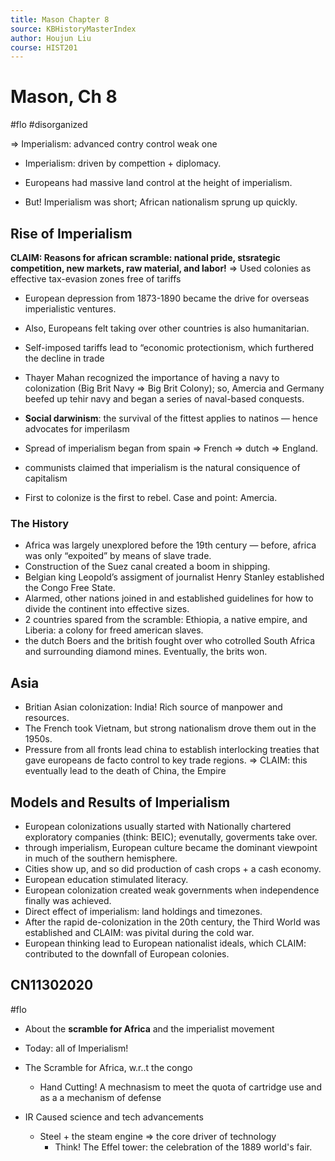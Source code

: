 ```yaml
---
title: Mason Chapter 8
source: KBHistoryMasterIndex
author: Houjun Liu
course: HIST201
---
```


# Mason, Ch 8
#flo #disorganized 

=> Imperialism: advanced contry control weak one

* Imperialism: driven by compettion + diplomacy.

* Europeans had massive land control at the height of imperialism.
* But! Imperialism was short; African nationalism sprung up quickly.

## Rise of Imperialism

**CLAIM: Reasons for african scramble: national pride, stsrategic competition, new markets, raw material, and labor!** => Used colonies as effective tax-evasion zones free of tariffs

* European depression from 1873-1890 became the drive for overseas imperialistic ventures.
* Also, Europeans felt taking over other countries is also humanitarian.
* Self-imposed tariffs lead to “economic protectionism, which furthered the decline in trade
* Thayer Mahan recognized the importance of having a navy to colonization (Big Brit Navy => Big Brit Colony); so, Amercia and Germany beefed up tehir navy and began a series of naval-based conquests.

* **Social darwinism**: the survival of the fittest applies to natinos — hence advocates for imperilasm

* Spread of imperialism began from spain => French => dutch => England.
* communists claimed that imperialism is the natural consiquence of capitalism
* First to colonize is the first to rebel. Case and point: Amercia.

### The History
* Africa was largely unexplored before the 19th century — before, africa was only “expoited” by means of slave trade.
* Construction of the Suez canal created a boom in shipping.
* Belgian king Leopold’s assigment of journalist Henry Stanley established the Congo Free State.
* Alarmed, other nations joined in and established guidelines for how to divide the continent into effective sizes.
* 2 countries spared from the scramble: Ethiopia, a native empire, and Liberia: a colony for freed american slaves.
* the dutch Boers and the british fought over who cotrolled South Africa and surrounding diamond mines. Eventually, the brits won.

## Asia 
* Britian Asian colonization: India! Rich source of manpower and resources.
* The French took Vietnam, but strong nationalism drove them out in the 1950s.
* Pressure from all fronts lead china to establish interlocking treaties that gave europeans de facto control to key trade regions. => CLAIM: this eventually lead to the death of China, the Empire

## Models and Results of Imperialism
* European colonizations usually started with Nationally chartered exploratory companies (think: BEIC); evenutally, goverments take over.
* through imperialism, European culture became the dominant viewpoint in much of the southern hemisphere.
* Cities show up, and so did production of cash crops + a cash economy.
* European education stimulated literacy.
* European colonization created weak governments when independence finally was achieved.
* Direct effect of imperialism: land holdings and timezones.
* After the rapid de-colonization in the 20th century, the Third World was established and CLAIM: was pivital during the cold war.
* European thinking lead to European nationalist ideals, which CLAIM: contributed to the downfall of European colonies.

## CN11302020
#flo 

- About the **scramble for Africa** and the imperialist movement
- Today: all of Imperialism!
- The Scramble for Africa, w.r..t the congo
	- Hand Cutting! A mechnasism to meet the quota of cartridge use and as a a mechanism of defense
	
- IR Caused science and tech advancements
	- Steel + the steam engine => the core driver of technology
		- Think! The Effel tower: the celebration of the 1889 world's fair.
	
